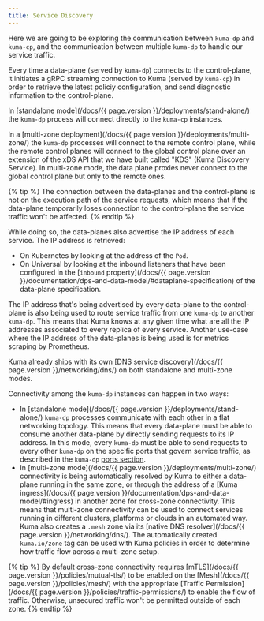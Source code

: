 ```yaml
---
title: Service Discovery
---
```


Here we are going to be exploring the communication between `kuma-dp` and `kuma-cp`, and the communication between multiple `kuma-dp` to handle our service traffic.

Every time a data-plane (served by `kuma-dp`) connects to the control-plane, it initiates a gRPC streaming connection to Kuma (served by `kuma-cp`) in order to retrieve the latest policiy configuration, and send diagnostic information to the control-plane.

In [standalone mode](/docs/{{ page.version }}/deployments/stand-alone/) the `kuma-dp` process will connect directly to the `kuma-cp` instances.

In a [multi-zone deployment](/docs/{{ page.version }}/deployments/multi-zone/) the `kuma-dp` processes will connect to the remote control plane, while the remote control planes will connect to the global control plane over an extension of the xDS API that we have built called "KDS" (Kuma Discovery Service). In multi-zone mode, the data plane proxies never connect to the global control plane but only to the remote ones.

{% tip %}
The connection between the data-planes and the control-plane is not on the execution path of the service requests, which means that if the data-plane temporarily loses connection to the control-plane the service traffic won't be affected.
{% endtip %}

While doing so, the data-planes also advertise the IP address of each service. The IP address is retrieved:

* On Kubernetes by looking at the address of the `Pod`.
* On Universal by looking at the inbound listeners that have been configured in the [`inbound` property](/docs/{{ page.version }}/documentation/dps-and-data-model/#dataplane-specification) of the data-plane specification.

The IP address that's being advertised by every data-plane to the control-plane is also being used to route service traffic from one `kuma-dp` to another `kuma-dp`. This means that Kuma knows at any given time what are all the IP addresses associated to every replica of every service. Another use-case where the IP address of the data-planes is being used is for metrics scraping by Prometheus.

Kuma already ships with its own [DNS service discovery](/docs/{{ page.version }}/networking/dns/) on both standalone and multi-zone modes. 

Connectivity among the `kuma-dp` instances can happen in two ways:

* In [standalone mode](/docs/{{ page.version }}/deployments/stand-alone/) `kuma-dp` processes communicate with each other in a flat networking topology. This means that every data-plane must be able to consume another data-plane by directly sending requests to its IP address. In this mode, every `kuma-dp` must be able to send requests to every other `kuma-dp` on the specific ports that govern service traffic, as described in the `kuma-dp` [ports section](#kuma-dp-ports).
* In [multi-zone mode](/docs/{{ page.version }}/deployments/multi-zone/) connectivity is being automatically resolved by Kuma to either a data-plane running in the same zone, or through the address of a [Kuma ingress](/docs/{{ page.version }}/documentation/dps-and-data-model/#ingress) in another zone for cross-zone connectivity. This means that multi-zone connectivity can be used to connect services running in different clusters, platforms or clouds in an automated way. Kuma also creates a `.mesh` zone via its [native DNS resolver](/docs/{{ page.version }}/networking/dns/). The automatically created `kuma.io/zone` tag can be used with Kuma policies in order to determine how traffic flow across a multi-zone setup.

{% tip %}
By default cross-zone connectivity requires [mTLS](/docs/{{ page.version }}/policies/mutual-tls/) to be enabled on the [Mesh](/docs/{{ page.version }}/policies/mesh/) with the appropriate [Traffic Permission](/docs/{{ page.version }}/policies/traffic-permissions/) to enable the flow of traffic. Otherwise, unsecured traffic won't be permitted outside of each zone.
{% endtip %}
